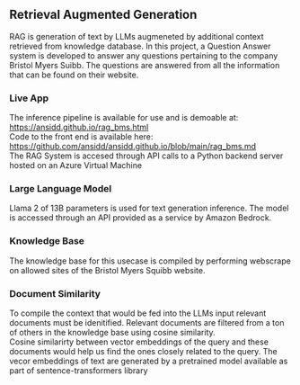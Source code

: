 ## Retrieval Augmented Generation

RAG is generation of text by LLMs augmeneted by additional context retrieved from knowledge database. In this project, a Question Answer system is developed to answer any questions
pertaining to the company Bristol Myers Suibb. The questions are answered from all the information that can be found on their website. 


### Live App
The inference pipeline is available for use and is demoable at: https://ansidd.github.io/rag_bms.html   
Code to the front end is available here: https://github.com/ansidd/ansidd.github.io/blob/main/rag_bms.md   
The RAG System is accesed through API calls to a Python backend server hosted on an Azure Virtual Machine   

### Large Language Model
Llama 2 of 13B parameters is used for text generation inference. The model is accessed through an API provided as a service by Amazon Bedrock. 

### Knowledge Base
The knowledge base for this usecase is compiled by performing webscrape on allowed sites of the Bristol Myers Squibb website. 

### Document Similarity
To compile the context that would be fed into the LLMs input relevant documents must be idenitified. Relevant documents are filtered from a ton of others in the knowledge base using cosine similarity.   
Cosine similarirty between vector embeddings of the query and these documents would help us find the ones closely related to the query. The vecor embeddings of text are generated by 
a pretrained model available as part of sentence-transformers library
